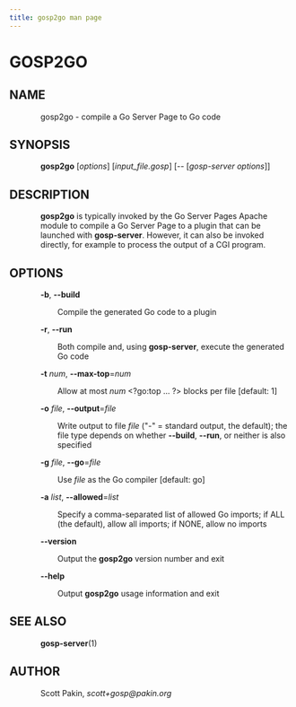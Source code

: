 ```yaml
---
title: gosp2go man page
---
```


# GOSP2GO

## NAME

<p style="margin-left:11%; margin-top: 1em">gosp2go -
compile a Go Server Page to Go code</p>

## SYNOPSIS

<p style="margin-left:11%; margin-top: 1em"><b>gosp2go</b>
[<i>options</i>] [<i>input_file.gosp</i>] [--
[<i>gosp-server options</i>]]</p>

## DESCRIPTION

<p style="margin-left:11%; margin-top: 1em"><b>gosp2go</b>
is typically invoked by the Go Server Pages Apache module to
compile a Go Server Page to a plugin that can be launched
with <b>gosp-server</b>. However, it can also be invoked
directly, for example to process the output of a CGI
program.</p>

## OPTIONS

<p style="margin-left:11%; margin-top: 1em"><b>-b</b>,
<b>--build</b></p>

<p style="margin-left:17%;">Compile the generated Go code
to a plugin</p>

<p style="margin-left:11%;"><b>-r</b>, <b>--run</b></p>

<p style="margin-left:17%;">Both compile and, using
<b>gosp-server</b>, execute the generated Go code</p>

<p style="margin-left:11%;"><b>-t</b> <i>num</i>,
<b>--max-top</b>=<i>num</i></p>

<p style="margin-left:17%;">Allow at most <i>num</i>
&lt;?go:top ... ?&gt; blocks per file [default: 1]</p>

<p style="margin-left:11%;"><b>-o</b> <i>file</i>,
<b>--output</b>=<i>file</i></p>

<p style="margin-left:17%;">Write output to file
<i>file</i> (&quot;-&quot; = standard output, the default);
the file type depends on whether <b>--build</b>,
<b>--run</b>, or neither is also specified</p>

<p style="margin-left:11%;"><b>-g</b> <i>file</i>,
<b>--go</b>=<i>file</i></p>

<p style="margin-left:17%;">Use <i>file</i> as the Go
compiler [default: go]</p>

<p style="margin-left:11%;"><b>-a</b> <i>list</i>,
<b>--allowed</b>=<i>list</i></p>

<p style="margin-left:17%;">Specify a comma-separated list
of allowed Go imports; if ALL (the default), allow all
imports; if NONE, allow no imports</p>

<p style="margin-left:11%;"><b>--version</b></p>

<p style="margin-left:17%;">Output the <b>gosp2go</b>
version number and exit</p>

<p style="margin-left:11%;"><b>--help</b></p>

<p style="margin-left:17%;">Output <b>gosp2go</b> usage
information and exit</p>

## SEE ALSO

<p style="margin-left:11%; margin-top: 1em"><b>gosp-server</b>(1)</p>

## AUTHOR

<p style="margin-left:11%; margin-top: 1em">Scott Pakin,
<i>scott+gosp@pakin.org</i></p>
